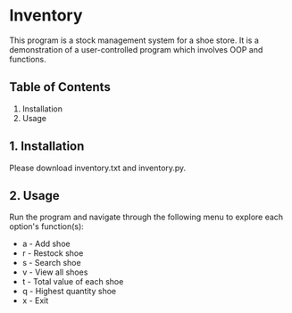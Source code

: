 # Inventory
This program is a stock management system for a shoe store. It is a demonstration of a user-controlled program which
involves OOP and functions.

## Table of Contents
1. Installation
2. Usage

## 1. Installation

Please download inventory.txt and inventory.py.

## 2. Usage

Run the program and navigate through the following menu to explore each option's function(s):
* a  - Add shoe
* r - Restock shoe
* s - Search shoe
* v - View all shoes
* t - Total value of each shoe
* q - Highest quantity shoe
* x  - Exit
